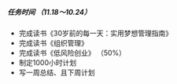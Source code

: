 ##### 任务时间 （11.18～10.24）
* 完成读书《30岁前的每一天：实用梦想管理指南》
* 完成读书《组织管理》
* 完成读书《低风险创业》 （50%）
* 制定1000小时计划
* 写一周总结、且下周计划

